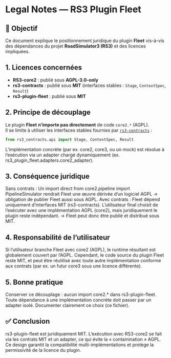 # Legal Notes — RS3 Plugin Fleet

## 📜 Objectif
Ce document explique le positionnement juridique du plugin **Fleet** vis-à-vis des dépendances
du projet **RoadSimulator3 (RS3)** et des licences impliquées.

## 1. Licences concernées

- **RS3-core2** : publié sous **AGPL-3.0-only**  
- **rs3-contracts** : publié sous **MIT** (interfaces stables : `Stage`, `ContextSpec`, `Result`)  
- **rs3-plugin-fleet** : publié sous **MIT**

## 2. Principe de découplage

Le plugin **Fleet** **n’importe pas directement** de code `core2.*` (AGPL).  
Il se limite à utiliser les interfaces stables fournies par [`rs3-contracts`](https://github.com/SebE585/rs3-contracts) :

```python
from rs3_contracts.api import Stage, ContextSpec, Result
```
L’implémentation concrète (par ex. core2, core3, ou un mock) est résolue à l’exécution
via un adapter chargé dynamiquement (ex. rs3_plugin_fleet.adapters.core2_adapter).

## 3. Conséquence juridique
Sans contrats :
Un import direct from core2.pipeline import PipelineSimulator rendrait Fleet une œuvre dérivée d’un logiciel AGPL → obligation de publier Fleet aussi sous AGPL.
Avec contrats :
Fleet dépend uniquement d’interfaces MIT (rs3-contracts).
L’utilisateur final choisit de l’exécuter avec une implémentation AGPL (core2), mais juridiquement le plugin reste indépendant.
→ Fleet peut donc être publié et distribué sous MIT.

## 4. Responsabilité de l’utilisateur
Si l’utilisateur branche Fleet avec core2 (AGPL), le runtime résultant est globalement couvert par l’AGPL.
Cependant, le code source du plugin Fleet reste MIT, et peut être réutilisé avec toute autre implémentation conforme aux contrats (par ex. un futur core3 sous une licence différente).

## 5. Bonne pratique
Conserver ce découplage : aucun import core2.* dans rs3-plugin-fleet.
Toute dépendance à une implémentation concrète doit passer par un adapter isolé.
Documenter clairement ce choix (ce fichier).

## ✅ Conclusion
rs3-plugin-fleet est juridiquement MIT.
L’exécution avec RS3-core2 se fait via les contrats MIT et un adapter, ce qui évite la « contamination » AGPL.
Ce design garantit la compatibilité multi-implémentations et protège la permissivité de la licence du plugin.